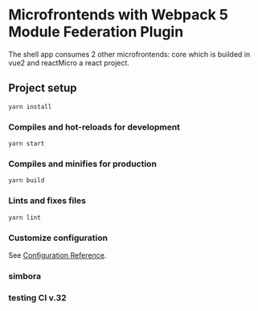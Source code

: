 # Microfrontends with Webpack 5 Module Federation Plugin

The shell app consumes 2 other microfrontends: core which is builded in vue2 and reactMicro a react project.

## Project setup

```
yarn install
```

### Compiles and hot-reloads for development

```
yarn start
```

### Compiles and minifies for production

```
yarn build
```

### Lints and fixes files

```
yarn lint
```

### Customize configuration

See [Configuration Reference](https://cli.vuejs.org/config/).

### simbora

### testing CI v.32
